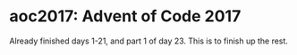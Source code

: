 # aoc2017: Advent of Code 2017
Already finished days 1-21, and part 1 of day 23. This is to finish up the rest.

